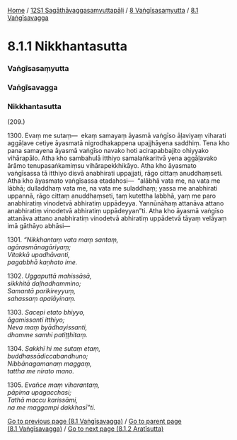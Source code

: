 
[Home](/) / [12S1 Sagāthāvaggasaṃyuttapāḷi](/tipitaka/12S1.md) / [8 Vaṅgīsasaṃyutta](/tipitaka/12S1/8.md) / [8.1 Vaṅgīsavagga](/tipitaka/12S1/8/8.1.md)

# 8.1.1 Nikkhantasutta

### Vaṅgīsasaṃyutta

### Vaṅgīsavagga

### Nikkhantasutta

(209.)

1300\. Evaṃ me sutaṃ—  ekaṃ samayaṃ āyasmā vaṅgīso āḷaviyaṃ viharati aggāḷave cetiye āyasmatā nigrodhakappena upajjhāyena saddhiṃ. Tena kho pana samayena āyasmā vaṅgīso navako hoti acirapabbajito ohiyyako vihārapālo. Atha kho sambahulā itthiyo samalaṅkaritvā yena aggāḷavako ārāmo tenupasaṅkamiṃsu vihārapekkhikāyo. Atha kho āyasmato vaṅgīsassa tā itthiyo disvā anabhirati uppajjati, rāgo cittaṃ anuddhaṃseti. Atha kho āyasmato vaṅgīsassa etadahosi—  “alābhā vata me, na vata me lābhā; dulladdhaṃ vata me, na vata me suladdhaṃ; yassa me anabhirati uppannā, rāgo cittaṃ anuddhaṃseti, taṃ kutettha labbhā, yaṃ me paro anabhiratiṃ vinodetvā abhiratiṃ uppādeyya. Yannūnāhaṃ attanāva attano anabhiratiṃ vinodetvā abhiratiṃ uppādeyyan”ti. Atha kho āyasmā vaṅgīso attanāva attano anabhiratiṃ vinodetvā abhiratiṃ uppādetvā tāyaṃ velāyaṃ imā gāthāyo abhāsi—

1301\. _“Nikkhantaṃ vata maṃ santaṃ,_  
_agārasmānagāriyaṃ;_  
_Vitakkā upadhāvanti,_  
_pagabbhā kaṇhato ime._  


1302\. _Uggaputtā mahissāsā,_  
_sikkhitā daḷhadhammino;_  
_Samantā parikireyyuṃ,_  
_sahassaṃ apalāyinaṃ._  


1303\. _Sacepi etato bhiyyo,_  
_āgamissanti itthiyo;_  
_Neva maṃ byādhayissanti,_  
_dhamme samhi patiṭṭhitaṃ._  


1304\. _Sakkhī hi me sutaṃ etaṃ,_  
_buddhassādiccabandhuno;_  
_Nibbānagamanaṃ maggaṃ,_  
_tattha me nirato mano._  


1305\. _Evañce maṃ viharantaṃ,_  
_pāpima upagacchasi;_  
_Tathā maccu karissāmi,_  
_na me maggampi dakkhasī”ti._  


[Go to previous page (8.1 Vaṅgīsavagga)](/tipitaka/12S1/8/8.1.md) / [Go to parent page (8.1 Vaṅgīsavagga)](/tipitaka/12S1/8/8.1.md) / [Go to next page (8.1.2 Aratīsutta)](/tipitaka/12S1/8/8.1/8.1.2.md)


